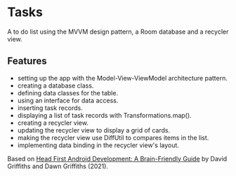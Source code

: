 # Tasks

A to do list using the MVVM design pattern, a Room database and a recycler view.

<!-- <p align="center">
<img src="screenshot.png" style="width:528px;max-width: 100%;">
</p> -->

## Features

- setting up the app with the Model-View-ViewModel architecture pattern.
- creating a database class.
- defining data classes for the table.
- using an interface for data access.
- inserting task records.
- displaying a list of task records with Transformations.map().
- creating a recycler view.
- updating the recycler view to display a grid of cards.
- making the recycler view use DiffUtil to compares items in the list.
- implementing data binding in the recycler view's layout.

Based on [Head First Android Development: A Brain-Friendly Guide](https://www.amazon.com/Head-First-Android-Development-Brain-Friendly/dp/1449362184) by David Griffiths and Dawn Griffiths (2021).
